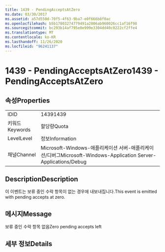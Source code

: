 ```yaml
---
title: 1439 - PendingAcceptsAtZero
ms.date: 03/30/2017
ms.assetid: a57d550d-70f5-4f63-9ba7-e0f666b8f0ac
ms.openlocfilehash: b5b17803274779491a2806ab960026cc1af16f98
ms.sourcegitcommit: bc293b14af795e0e999e3304dd40c0222cf2ffe4
ms.translationtype: MT
ms.contentlocale: ko-KR
ms.lasthandoff: 11/26/2020
ms.locfileid: "96241137"
---
```

# <a name="1439---pendingacceptsatzero"></a><span data-ttu-id="87080-102">1439 - PendingAcceptsAtZero</span><span class="sxs-lookup"><span data-stu-id="87080-102">1439 - PendingAcceptsAtZero</span></span>

## <a name="properties"></a><span data-ttu-id="87080-103">속성</span><span class="sxs-lookup"><span data-stu-id="87080-103">Properties</span></span>  
  
|||  
|-|-|  
|<span data-ttu-id="87080-104">ID</span><span class="sxs-lookup"><span data-stu-id="87080-104">ID</span></span>|<span data-ttu-id="87080-105">1439</span><span class="sxs-lookup"><span data-stu-id="87080-105">1439</span></span>|  
|<span data-ttu-id="87080-106">키워드</span><span class="sxs-lookup"><span data-stu-id="87080-106">Keywords</span></span>|<span data-ttu-id="87080-107">할당량</span><span class="sxs-lookup"><span data-stu-id="87080-107">Quota</span></span>|  
|<span data-ttu-id="87080-108">Level</span><span class="sxs-lookup"><span data-stu-id="87080-108">Level</span></span>|<span data-ttu-id="87080-109">정보</span><span class="sxs-lookup"><span data-stu-id="87080-109">Information</span></span>|  
|<span data-ttu-id="87080-110">채널</span><span class="sxs-lookup"><span data-stu-id="87080-110">Channel</span></span>|<span data-ttu-id="87080-111">Microsoft-Windows-애플리케이션 서버-애플리케이션/디버그</span><span class="sxs-lookup"><span data-stu-id="87080-111">Microsoft-Windows-Application Server-Applications/Debug</span></span>|  
  
## <a name="description"></a><span data-ttu-id="87080-112">Description</span><span class="sxs-lookup"><span data-stu-id="87080-112">Description</span></span>  

 <span data-ttu-id="87080-113">이 이벤트는 보류 중인 수락 항목이 없는 경우에 내보내집니다.</span><span class="sxs-lookup"><span data-stu-id="87080-113">This event is emitted with pending accepts at zero.</span></span>  
  
## <a name="message"></a><span data-ttu-id="87080-114">메시지</span><span class="sxs-lookup"><span data-stu-id="87080-114">Message</span></span>  

 <span data-ttu-id="87080-115">보류 중인 수락 항목 없음</span><span class="sxs-lookup"><span data-stu-id="87080-115">Zero pending accepts left</span></span>  
  
## <a name="details"></a><span data-ttu-id="87080-116">세부 정보</span><span class="sxs-lookup"><span data-stu-id="87080-116">Details</span></span>
